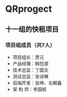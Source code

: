 # QRprogect
## 十一组的快租项目
### 项目组成员（共7人）
* 项目组长：贾元
* 产品经理：韩恺源
* 技术总监：丁国文
* 测试总监：张诗琳
* 前端开发：张坤、左朝鑫
* 架 构 师：李国帆


